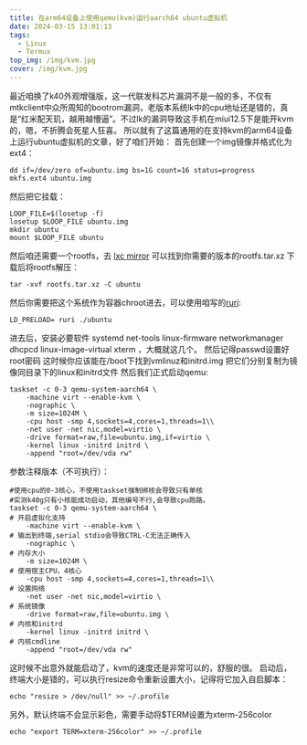 ```yaml
---
title: 在arm64设备上使用qemu(kvm)运行aarch64 ubuntu虚拟机
date: 2024-03-15 13:01:13
tags:
  - Linux
  - Termux
top_img: /img/kvm.jpg
cover: /img/kvm.jpg
---
```


最近咱换了k40外观增强版，这一代联发科芯片漏洞不是一般的多，不仅有mtkclient中众所周知的bootrom漏洞，老版本系统lk中的cpu地址还是错的，真是“红米配天玑，越用越懵逼”。不过lk的漏洞导致这手机在miui12.5下是能开kvm的，嗯，不折腾会死星人狂喜。
所以就有了这篇通用的在支持kvm的arm64设备上运行ubuntu虚拟机的文章，好了咱们开始：
首先创建一个img镜像并格式化为ext4：
```
dd if=/dev/zero of=ubuntu.img bs=1G count=16 status=progress
mkfs.ext4 ubuntu.img
```
然后把它挂载：
```
LOOP_FILE=$(losetup -f)
losetup $LOOP_FILE ubuntu.img
mkdir ubuntu
mount $LOOP_FILE ubuntu
```
然后咱还需要一个rootfs，去
[lxc mirror](https://mirrors.bfsu.edu.cn/lxc-images/images/ubuntu/)
可以找到你需要的版本的rootfs.tar.xz
下载后将rootfs解压：
```
tar -xvf rootfs.tar.xz -C ubuntu
```
然后你需要把这个系统作为容器chroot进去，可以使用咱写的[ruri](https://github.com/Moe-hacker/ruri):
```
LD_PRELOAD= ruri ./ubuntu
```
进去后，安装必要软件 systemd net-tools linux-firmware networkmanager dhcpcd linux-image-virtual xterm ，大概就这几个。
然后记得passwd设置好root密码
这时候你应该能在/boot下找到vmlinuz和initrd.img
把它们分别复制为镜像同目录下的linux和initrd文件
然后我们正式启动qemu:
```
taskset -c 0-3 qemu-system-aarch64 \
    -machine virt --enable-kvm \
    -nographic \
    -m size=1024M \
    -cpu host -smp 4,sockets=4,cores=1,threads=1\\
    -net user -net nic,model=virtio \
    -drive format=raw,file=ubuntu.img,if=virtio \
    -kernel linux -initrd initrd \
    -append "root=/dev/vda rw"
```
参数注释版本（不可执行）：
```
#使用cpu的0-3核心，不使用taskset强制绑核会导致只有单核
#实测k40g只有小核能成功启动，其他编号不行,会导致cpu跑路。
taskset -c 0-3 qemu-system-aarch64 \
# 开启虚拟化支持
    -machine virt --enable-kvm \
# 输出到终端,serial stdio会导致CTRL-C无法正确传入
    -nographic \
# 内存大小
    -m size=1024M \
# 使用宿主CPU，4核心
    -cpu host -smp 4,sockets=4,cores=1,threads=1\\
# 设置网络
    -net user -net nic,model=virtio \
# 系统镜像
    -drive format=raw,file=ubuntu.img \
# 内核和initrd
    -kernel linux -initrd initrd \
# 内核cmdline
    -append "root=/dev/vda rw"
```
这时候不出意外就能启动了，kvm的速度还是非常可以的，舒服的很。
启动后，终端大小是错的，可以执行resize命令重新设置大小，记得将它加入自启脚本：
```
echo "resize > /dev/null" >> ~/.profile
```
另外，默认终端不会显示彩色，需要手动将$TERM设置为xterm-256color
```
echo "export TERM=xterm-256color" >> ~/.profile
```